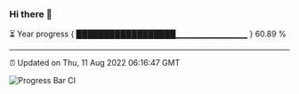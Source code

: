 ### Hi there 👋

⏳ Year progress { ██████████████████▁▁▁▁▁▁▁▁▁▁▁▁ } 60.89 %

---

⏰ Updated on Thu, 11 Aug 2022 06:16:47 GMT

![Progress Bar CI](https://github.com/liununu/liununu/workflows/Progress%20Bar%20CI/badge.svg)
